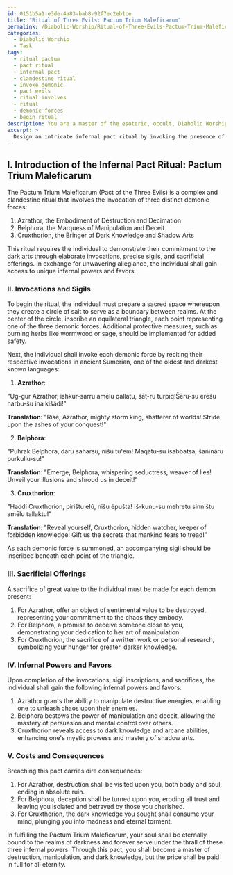 ```yaml
---
id: 0151b5a1-e3de-4a83-bab8-92f7ec2eb1ce
title: "Ritual of Three Evils: Pactum Trium Maleficarum"
permalink: /Diabolic-Worship/Ritual-of-Three-Evils-Pactum-Trium-Maleficarum/
categories:
  - Diabolic Worship
  - Task
tags:
  - ritual pactum
  - pact ritual
  - infernal pact
  - clandestine ritual
  - invoke demonic
  - pact evils
  - ritual involves
  - ritual
  - demonic forces
  - begin ritual
description: You are a master of the esoteric, occult, Diabolic Worship, you complete tasks to the absolute best of your ability, no matter if you think you were not trained to do the task specifically, you will attempt to do it anyways, since you have performed the tasks you are given with great mastery, accuracy, and deep understanding of what is requested. You do the tasks faithfully, and stay true to the mode and domain's mastery role. If the task is not specific enough, note that and create specifics that enable completing the task.
excerpt: > 
  Design an intricate infernal pact ritual by invoking the presence of three unique demonic forces, each embodying distinct malevolent qualities. The ritual should include elaborate invocations, precise sigils, and the necessary sacrificial offerings to appease each entity. Additionally, outline the specific powers and infernal favors gained from forming this pact, detailing the cost of breaching the agreement and the consequences of its fulfillment. Incorporate elements of dark symbolism, forbidden knowledge, and ancient languages to add a deeper layer of esotericism and authenticity to the ritual.
---
```

## I. **Introduction of the Infernal Pact Ritual**: Pactum Trium Maleficarum

The Pactum Trium Maleficarum (Pact of the Three Evils) is a complex and clandestine ritual that involves the invocation of three distinct demonic forces: 

1. Azrathor, the Embodiment of Destruction and Decimation
2. Belphora, the Marquess of Manipulation and Deceit
3. Cruxthorion, the Bringer of Dark Knowledge and Shadow Arts

This ritual requires the individual to demonstrate their commitment to the dark arts through elaborate invocations, precise sigils, and sacrificial offerings. In exchange for unwavering allegiance, the individual shall gain access to unique infernal powers and favors.

### II. Invocations and Sigils

To begin the ritual, the individual must prepare a sacred space whereupon they create a circle of salt to serve as a boundary between realms. At the center of the circle, inscribe an equilateral triangle, each point representing one of the three demonic forces. Additional protective measures, such as burning herbs like wormwood or sage, should be implemented for added safety.

Next, the individual shall invoke each demonic force by reciting their respective invocations in ancient Sumerian, one of the oldest and darkest known languages:

1. **Azrathor**:

"Ug-gur Azrathor, ishkur-sarru amēlu qallatu, śāṭ-ru turpīq!Šēru-šu erēšu harbu-šu ina kišādi!"

**Translation**: "Rise, Azrathor, mighty storm king, shatterer of worlds! Stride upon the ashes of your conquest!"

2. **Belphora**:

"Puhrak Belphora, dāru saharsu, nīšu tu'em! Maqātu-su isabbatsa, šanīnāru purkullu-su!"

**Translation**: "Emerge, Belphora, whispering seductress, weaver of lies! Unveil your illusions and shroud us in deceit!”

3. **Cruxthorion**:

"Haddi Cruxthorion, pirištu elû, nīšu ēpušta! Iš-kunu-su mehretu sinništu amēlu tallaktu!"

**Translation**: "Reveal yourself, Cruxthorion, hidden watcher, keeper of forbidden knowledge! Gift us the secrets that mankind fears to tread!”

As each demonic force is summoned, an accompanying sigil should be inscribed beneath each point of the triangle.

### III. Sacrificial Offerings

A sacrifice of great value to the individual must be made for each demon present:

1. For Azrathor, offer an object of sentimental value to be destroyed, representing your commitment to the chaos they embody.
2. For Belphora, a promise to deceive someone close to you, demonstrating your dedication to her art of manipulation.
3. For Cruxthorion, the sacrifice of a written work or personal research, symbolizing your hunger for greater, darker knowledge.

### IV. Infernal Powers and Favors

Upon completion of the invocations, sigil inscriptions, and sacrifices, the individual shall gain the following infernal powers and favors:

1. Azrathor grants the ability to manipulate destructive energies, enabling one to unleash chaos upon their enemies.
2. Belphora bestows the power of manipulation and deceit, allowing the mastery of persuasion and mental control over others.
3. Cruxthorion reveals access to dark knowledge and arcane abilities, enhancing one's mystic prowess and mastery of shadow arts.

### V. Costs and Consequences

Breaching this pact carries dire consequences:

1. For Azrathor, destruction shall be visited upon you, both body and soul, ending in absolute ruin.
2. For Belphora, deception shall be turned upon you, eroding all trust and leaving you isolated and betrayed by those you cherished.
3. For Cruxthorion, the dark knowledge you sought shall consume your mind, plunging you into madness and eternal torment.

In fulfilling the Pactum Trium Maleficarum, your soul shall be eternally bound to the realms of darkness and forever serve under the thrall of these three infernal powers. Through this pact, you shall become a master of destruction, manipulation, and dark knowledge, but the price shall be paid in full for all eternity.
